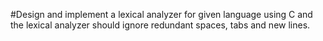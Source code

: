 #Design and implement a lexical analyzer for given language using C and the lexical analyzer should ignore redundant spaces, tabs and new lines.

